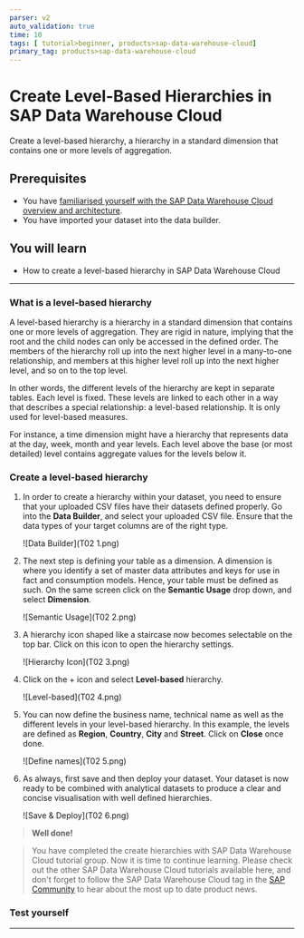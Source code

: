 ```yaml
---
parser: v2
auto_validation: true
time: 10
tags: [ tutorial>beginner, products>sap-data-warehouse-cloud]
primary_tag: products>sap-data-warehouse-cloud
---
```


# Create Level-Based Hierarchies in SAP Data Warehouse Cloud
<!-- description --> Create a level-based hierarchy, a hierarchy in a standard dimension that contains one or more levels of aggregation.

## Prerequisites
 - You have [familiarised yourself with the SAP Data Warehouse Cloud overview and architecture](data-warehouse-cloud-2-interface).
 - You have imported your dataset into the data builder.


## You will learn
  - How to create a level-based hierarchy in SAP Data Warehouse Cloud

---

### What is a level-based hierarchy


A level-based hierarchy is a hierarchy in a standard dimension that contains one or more levels of aggregation. They are rigid in nature, implying that the root and the child nodes can only be accessed in the defined order. The members of the hierarchy roll up into the next higher level in a many-to-one relationship, and members at this higher level roll up into the next higher level, and so on to the top level.

In other words, the different levels of the hierarchy are kept in separate tables. Each level is fixed. These levels are linked to each other in a way that describes a special relationship: a level-based relationship. It is only used for level-based measures.

For instance, a time dimension might have a hierarchy that represents data at the day, week, month and year levels. Each level above the base (or most detailed) level contains aggregate values for the levels below it.



### Create a level-based hierarchy


1. In order to create a hierarchy within your dataset, you need to ensure that your uploaded CSV files have their datasets defined properly. Go into the **Data Builder**, and select your uploaded CSV file. Ensure that the data types of your target columns are of the right type.

    ![Data Builder](T02 1.png)

2. The next step is defining your table as a dimension. A dimension is where you identify a set of master data attributes and keys for use in fact and consumption models. Hence, your table must be defined as such. On the same screen click on the **Semantic Usage** drop down, and select **Dimension**.

    ![Semantic Usage](T02 2.png)

3. A hierarchy icon shaped like a staircase now becomes selectable on the top bar. Click on this icon to open the hierarchy settings.

    ![Hierarchy Icon](T02 3.png)

4. Click on the + icon and select **Level-based** hierarchy.

    <!-- border -->![Level-based](T02 4.png)

5. You can now define the business name, technical name as well as the different levels in your level-based hierarchy. In this example, the levels are defined as **Region**, **Country**, **City** and **Street**. Click on **Close** once done.

    <!-- border -->![Define names](T02 5.png)

6. As always, first save and then deploy your dataset. Your dataset is now ready to be combined with analytical datasets to produce a clear and concise visualisation with well defined hierarchies.

    ![Save & Deploy](T02 6.png)

>**Well done!**

> You have completed the create hierarchies with SAP Data Warehouse Cloud tutorial group. Now it is time to continue learning. Please check out the other SAP Data Warehouse Cloud tutorials available here, and don't forget to follow the SAP Data Warehouse Cloud tag in the [SAP Community](http://community.sap.com) to hear about the most up to date product news.




### Test yourself




---
